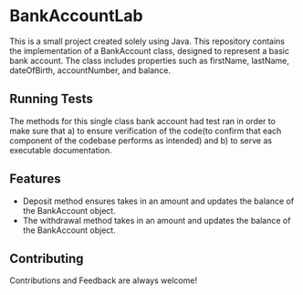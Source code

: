 # BankAccountLab

This is a small project created solely using Java.
This repository contains the implementation of a BankAccount class, designed to represent a basic bank account. The class includes properties such as firstName, lastName, dateOfBirth, accountNumber, and balance.


## Running Tests

The methods for this single class bank account had test ran in order to make sure that a) to ensure verification of the code(to confirm that each component of the codebase performs as intended) and b) to serve as executable documentation.


## Features

-  Deposit method ensures takes in an amount and updates the balance of the BankAccount object.
-  The withdrawal method takes in an amount and updates the balance of the BankAccount object.


## Contributing

Contributions and Feedback are always welcome!
